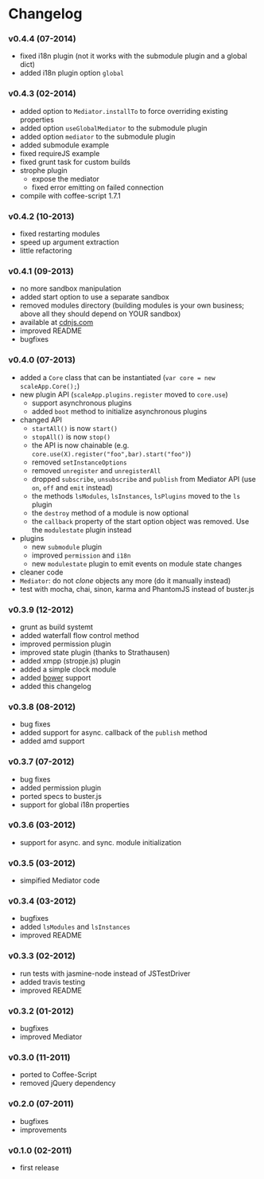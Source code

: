 # Changelog

### v0.4.4 (07-2014)

- fixed i18n plugin (not it works with the submodule plugin and a global dict)
- added i18n plugin option `global`

### v0.4.3 (02-2014)

- added option to `Mediator.installTo` to force overriding existing properties
- added option `useGlobalMediator` to the submodule plugin
- added option `mediator` to the submodule plugin
- added submodule example
- fixed requireJS example
- fixed grunt task for custom builds
- strophe plugin
    - expose the mediator
    - fixed error emitting on failed connection
- compile with coffee-script 1.7.1

### v0.4.2 (10-2013)

- fixed restarting modules
- speed up argument extraction
- little refactoring

### v0.4.1 (09-2013)

- no more sandbox manipulation
- added start option to use a separate sandbox
- removed modules directory
  (building modules is your own business;
  above all they should depend on YOUR sandbox)
- available at [cdnjs.com](http://cdnjs.com/)
- improved README
- bugfixes

### v0.4.0 (07-2013)

- added a `Core` class that can be instantiated (`var core = new scaleApp.Core();`)
- new plugin API (`scaleApp.plugins.register` moved to `core.use`)
    - support asynchronous plugins
    - added `boot` method to initialize asynchronous plugins
- changed API
    - `startAll()` is now `start()`
    - `stopAll()` is now `stop()`
    - the API is now chainable (e.g. `core.use(X).register("foo",bar).start("foo")`)
    - removed `setInstanceOptions`
    - removed `unregister` and `unregisterAll`
    - dropped `subscribe`, `unsubscribe` and `publish` from Mediator API
      (use `on`, `off` and `emit` instead)
    - the methods `lsModules`, `lsInstances`, `lsPlugins` moved to the `ls` plugin
    - the `destroy` method of a module is now optional
    - the `callback` property of the start option object was removed.
      Use the `modulestate` plugin instead
- plugins
    - new `submodule` plugin
    - improved `permission` and `i18n`
    - new `modulestate` plugin to emit events on module state changes
- cleaner code
- `Mediator`: do not *clone* objects any more (do it manually instead)
- test with mocha, chai, sinon, karma and PhantomJS instead of buster.js

### v0.3.9 (12-2012)

- grunt as build systemt
- added waterfall flow control method
- improved permission plugin
- improved state plugin (thanks to Strathausen)
- added xmpp (stropje.js) plugin
- added a simple clock module
- added [bower](http://twitter.github.com/bower/) support
- added this changelog

### v0.3.8 (08-2012)

- bug fixes
- added support for async. callback of the `publish` method
- added amd support

### v0.3.7 (07-2012)

- bug fixes
- added permission plugin
- ported specs to buster.js
- support for global i18n properties

### v0.3.6 (03-2012)

- support for async. and sync. module initialization

### v0.3.5 (03-2012)

- simpified Mediator code

### v0.3.4 (03-2012)

- bugfixes
- added `lsModules` and `lsInstances`
- improved README

### v0.3.3 (02-2012)

- run tests with jasmine-node instead of JSTestDriver
- added travis testing
- improved README

### v0.3.2 (01-2012)

- bugfixes
- improved Mediator

### v0.3.0 (11-2011)

- ported to Coffee-Script
- removed jQuery dependency

### v0.2.0 (07-2011)

- bugfixes
- improvements

### v0.1.0 (02-2011)

 - first release